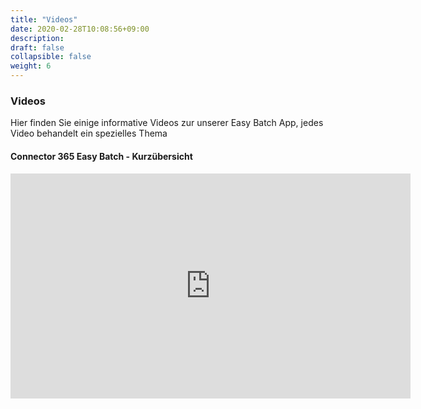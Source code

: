```yaml
---
title: "Videos"
date: 2020-02-28T10:08:56+09:00
description: 
draft: false
collapsible: false
weight: 6
---
```

### Videos

Hier finden Sie einige informative Videos zur unserer Easy Batch App, jedes Video behandelt ein spezielles Thema

#### Connector 365 Easy Batch - Kurzübersicht
<p style="text-align: center;">
<iframe width="640" height="360" src="https://www.youtube.com/embed/hDCPSS9CzG4" title="YouTube video player" frameborder="0" allow="accelerometer; autoplay; clipboard-write; encrypted-media; gyroscope; picture-in-picture" allowfullscreen></iframe>
</p>